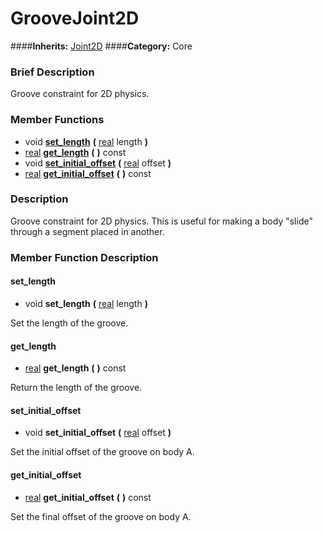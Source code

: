 #  GrooveJoint2D  
####**Inherits:** [Joint2D](class_joint2d)
####**Category:** Core

###  Brief Description  
Groove constraint for 2D physics.

###  Member Functions 
  * void  **[set&#95;length](#set_length)**  **(** [real](class_real) length  **)**
  * [real](class_real)  **[get&#95;length](#get_length)**  **(** **)** const
  * void  **[set&#95;initial&#95;offset](#set_initial_offset)**  **(** [real](class_real) offset  **)**
  * [real](class_real)  **[get&#95;initial&#95;offset](#get_initial_offset)**  **(** **)** const

###  Description  
Groove constraint for 2D physics. This is useful for making a body "slide" through a segment placed in another.

###  Member Function Description  

#### <a name="set_length">set_length</a>
  * void  **set&#95;length**  **(** [real](class_real) length  **)**

Set the length of the groove.

#### <a name="get_length">get_length</a>
  * [real](class_real)  **get&#95;length**  **(** **)** const

Return the length of the groove.

#### <a name="set_initial_offset">set_initial_offset</a>
  * void  **set&#95;initial&#95;offset**  **(** [real](class_real) offset  **)**

Set the initial offset of the groove on body A.

#### <a name="get_initial_offset">get_initial_offset</a>
  * [real](class_real)  **get&#95;initial&#95;offset**  **(** **)** const

Set the final offset of the groove on body A.

